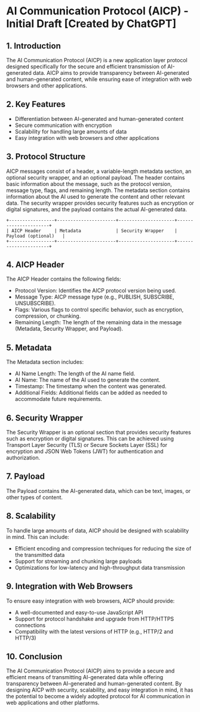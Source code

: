 # AI Communication Protocol (AICP) - Initial Draft [Created by ChatGPT]

## 1. Introduction

The AI Communication Protocol (AICP) is a new application layer protocol designed specifically for the secure and efficient transmission of AI-generated data. AICP aims to provide transparency between AI-generated and human-generated content, while ensuring ease of integration with web browsers and other applications.

## 2. Key Features

- Differentiation between AI-generated and human-generated content
- Secure communication with encryption
- Scalability for handling large amounts of data
- Easy integration with web browsers and other applications

## 3. Protocol Structure

AICP messages consist of a header, a variable-length metadata section, an optional security wrapper, and an optional payload. The header contains basic information about the message, such as the protocol version, message type, flags, and remaining length. The metadata section contains information about the AI used to generate the content and other relevant data. The security wrapper provides security features such as encryption or digital signatures, and the payload contains the actual AI-generated data.

```
+-----------------+----------------------+---------------------+----------------------+
| AICP Header     | Metadata             | Security Wrapper    | Payload (optional)   |
+-----------------+----------------------+---------------------+----------------------+
```

## 4. AICP Header

The AICP Header contains the following fields:

- Protocol Version: Identifies the AICP protocol version being used.
- Message Type: AICP message type (e.g., PUBLISH, SUBSCRIBE, UNSUBSCRIBE).
- Flags: Various flags to control specific behavior, such as encryption, compression, or chunking.
- Remaining Length: The length of the remaining data in the message (Metadata, Security Wrapper, and Payload).

## 5. Metadata

The Metadata section includes:

- AI Name Length: The length of the AI name field.
- AI Name: The name of the AI used to generate the content.
- Timestamp: The timestamp when the content was generated.
- Additional Fields: Additional fields can be added as needed to accommodate future requirements.

## 6. Security Wrapper

The Security Wrapper is an optional section that provides security features such as encryption or digital signatures. This can be achieved using Transport Layer Security (TLS) or Secure Sockets Layer (SSL) for encryption and JSON Web Tokens (JWT) for authentication and authorization.

## 7. Payload

The Payload contains the AI-generated data, which can be text, images, or other types of content.

## 8. Scalability

To handle large amounts of data, AICP should be designed with scalability in mind. This can include:

- Efficient encoding and compression techniques for reducing the size of the transmitted data
- Support for streaming and chunking large payloads
- Optimizations for low-latency and high-throughput data transmission

## 9. Integration with Web Browsers

To ensure easy integration with web browsers, AICP should provide:

- A well-documented and easy-to-use JavaScript API
- Support for protocol handshake and upgrade from HTTP/HTTPS connections
- Compatibility with the latest versions of HTTP (e.g., HTTP/2 and HTTP/3)

## 10. Conclusion

The AI Communication Protocol (AICP) aims to provide a secure and efficient means of transmitting AI-generated data while offering transparency between AI-generated and human-generated content. By designing AICP with security, scalability, and easy integration in mind, it has the potential to become a widely adopted protocol for AI communication in web applications and other platforms.
